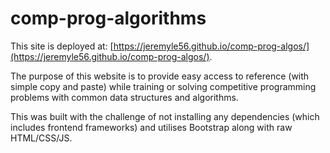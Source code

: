 # comp-prog-algorithms

This site is deployed at: [https://jeremyle56.github.io/comp-prog-algos/](https://jeremyle56.github.io/comp-prog-algos/).

The purpose of this website is to provide easy access to reference (with simple copy and paste) while training or solving competitive programming problems with common data structures and algorithms.

This was built with the challenge of not installing any dependencies (which includes frontend frameworks) and utilises Bootstrap along with raw HTML/CSS/JS.
